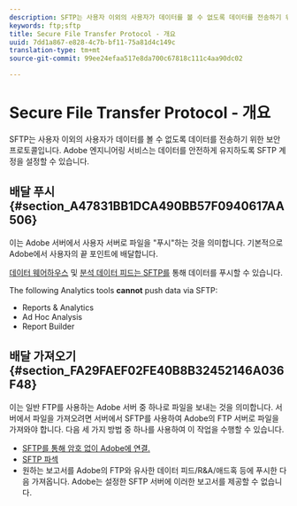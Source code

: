 ```yaml
---
description: SFTP는 사용자 이외의 사용자가 데이터를 볼 수 없도록 데이터를 전송하기 위한 보안 프로토콜입니다. Adobe 엔지니어링 서비스는 데이터를 안전하게 유지하도록 SFTP 계정을 설정할 수 있습니다.
keywords: ftp;sftp
title: Secure File Transfer Protocol - 개요
uuid: 7dd1a867-e828-4c7b-bf11-75a81d4c149c
translation-type: tm+mt
source-git-commit: 99ee24efaa517e8da700c67818c111c4aa90dc02

---
```



# Secure File Transfer Protocol - 개요

SFTP는 사용자 이외의 사용자가 데이터를 볼 수 없도록 데이터를 전송하기 위한 보안 프로토콜입니다. Adobe 엔지니어링 서비스는 데이터를 안전하게 유지하도록 SFTP 계정을 설정할 수 있습니다.

## 배달 푸시 {#section_A47831BB1DCA490BB57F0940617AA506}

이는 Adobe 서버에서 사용자 서버로 파일을 "푸시"하는 것을 의미합니다. 기본적으로 Adobe에서 사용자의 끝 포인트에 배달합니다.

[데이터 웨어하우스](/help/export/ftp-and-sftp/c-sftp/ftp-sftp-dw.md) 및 [분석 데이터 피드는 SFTP를](https://marketing.adobe.com/resources/help/en_US/reference/analytics-data-feed.html) 통해 데이터를 푸시할 수 있습니다.

The following Analytics tools **cannot** push data via SFTP:

* Reports &amp; Analytics
* Ad Hoc Analysis
* Report Builder

## 배달 가져오기 {#section_FA29FAEF02FE40B8B32452146A036F48}

이는 일반 FTP를 사용하는 Adobe 서버 중 하나로 파일을 보내는 것을 의미합니다. 서버에서 파일을 가져오려면 서버에서 SFTP를 사용하여 Adobe의 FTP 서버로 파일을 가져와야 합니다. 다음 세 가지 방법 중 하나를 사용하여 이 작업을 수행할 수 있습니다.

* [SFTP를 통해 암호 없이 Adobe에 연결.](/help/export/ftp-and-sftp/c-sftp/ftp-sftp-cert-auth.md)
* [SFTP 파섹](/help/export/ftp-and-sftp/c-sftp/ftp-sftp-connect.md)
* 원하는 보고서를 Adobe의 FTP와 유사한 데이터 피드/R&amp;A/애드혹 등에 푸시한 다음 가져옵니다. Adobe는 설정한 SFTP 서버에 이러한 보고서를 제공할 수 없습니다.

